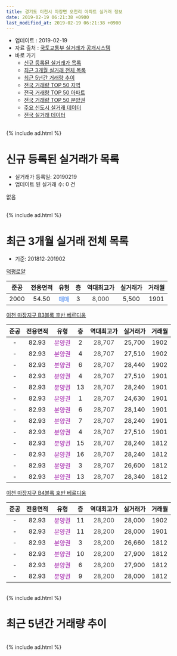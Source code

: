 ```yaml
---
title: 경기도 이천시 마장면 오천리 아파트 실거래 정보
date: 2019-02-19 06:21:38 +0900
last_modified_at: 2019-02-19 06:21:38 +0900
---
```


* 업데이트 : 2019-02-19
* 자료 출처 : [국토교통부 실거래가 공개시스템](http://rt.molit.go.kr)
* 바로 가기
    * [신규 등록된 실거래가 목록](#신규-등록된-실거래가-목록)
    * [최근 3개월 실거래 전체 목록](#최근-3개월-실거래-전체-목록)
    * [최근 5년간 거래량 추이](#최근-5년간-거래량-추이)
    * [전국 거래량 TOP 50 지역](https://inasie.github.io/apt-trade-info/최근-3개월-전국에서-가장-거래가-많이-발생한-지역)
    * [전국 거래량 TOP 50 아파트](https://inasie.github.io/apt-trade-info/최근-3개월-전국에서-가장-거래가-많이-발생한-아파트)
    * [전국 거래량 TOP 50 분양권](https://inasie.github.io/apt-trade-info/최근-3개월-전국에서-가장-거래가-많이-발생한-분양권)
    * [주요 신도시 실거래 데이터](https://inasie.github.io/apt-trade-info/주요-신도시)
    * [전국 실거래 데이터](https://inasie.github.io/apt-trade-info/전국)
<br>
{% include ad.html %}
<br>

# 신규 등록된 실거래가 목록
* 실거래가 등록일: 20190219
* 업데이트 된 실거래 수: 0 건

없음

<br>
{% include ad.html %}
<br>

# 최근 3개월 실거래 전체 목록
* 기준: 201812-201902


[덕평로얄](https://search.naver.com/search.naver?query=%EA%B2%BD%EA%B8%B0%EB%8F%84+%EC%9D%B4%EC%B2%9C%EC%8B%9C+%EB%A7%88%EC%9E%A5%EB%A9%B4+%EC%98%A4%EC%B2%9C%EB%A6%AC+%EB%8D%95%ED%8F%89%EB%A1%9C%EC%96%84)

|준공|전용면적|유형|층|역대최고가|실거래가|거래월|
|:---:|:---:|:---:|:---:|:---:|:---:|:---:|
|2000|54.50|<span style="color:#4285f3">매매</span>|3|<span style="color:#444444">8,000</span>|5,500|1901|

[이천 마장지구 B3블록 호반 베르디움](https://search.naver.com/search.naver?query=%EA%B2%BD%EA%B8%B0%EB%8F%84+%EC%9D%B4%EC%B2%9C%EC%8B%9C+%EB%A7%88%EC%9E%A5%EB%A9%B4+%EC%98%A4%EC%B2%9C%EB%A6%AC+%EC%9D%B4%EC%B2%9C+%EB%A7%88%EC%9E%A5%EC%A7%80%EA%B5%AC+B3%EB%B8%94%EB%A1%9D+%ED%98%B8%EB%B0%98+%EB%B2%A0%EB%A5%B4%EB%94%94%EC%9B%80)

|준공|전용면적|유형|층|역대최고가|실거래가|거래월|
|:---:|:---:|:---:|:---:|:---:|:---:|:---:|
|-|82.93|<span style="color:#9C11A5">분양권</span>|2|<span style="color:#444444">28,707</span>|25,700|1902|
|-|82.93|<span style="color:#9C11A5">분양권</span>|4|<span style="color:#444444">28,707</span>|27,510|1902|
|-|82.93|<span style="color:#9C11A5">분양권</span>|6|<span style="color:#444444">28,707</span>|28,440|1902|
|-|82.93|<span style="color:#9C11A5">분양권</span>|4|<span style="color:#444444">28,707</span>|27,510|1901|
|-|82.93|<span style="color:#9C11A5">분양권</span>|13|<span style="color:#444444">28,707</span>|28,240|1901|
|-|82.93|<span style="color:#9C11A5">분양권</span>|1|<span style="color:#444444">28,707</span>|24,630|1901|
|-|82.93|<span style="color:#9C11A5">분양권</span>|6|<span style="color:#444444">28,707</span>|28,140|1901|
|-|82.93|<span style="color:#9C11A5">분양권</span>|7|<span style="color:#444444">28,707</span>|28,240|1901|
|-|82.93|<span style="color:#9C11A5">분양권</span>|4|<span style="color:#444444">28,707</span>|27,510|1901|
|-|82.93|<span style="color:#9C11A5">분양권</span>|15|<span style="color:#444444">28,707</span>|28,240|1812|
|-|82.93|<span style="color:#9C11A5">분양권</span>|16|<span style="color:#444444">28,707</span>|28,240|1812|
|-|82.93|<span style="color:#9C11A5">분양권</span>|3|<span style="color:#444444">28,707</span>|26,600|1812|
|-|82.93|<span style="color:#9C11A5">분양권</span>|13|<span style="color:#444444">28,707</span>|28,340|1812|

[이천 마장지구 B4블록 호반 베르디움](https://search.naver.com/search.naver?query=%EA%B2%BD%EA%B8%B0%EB%8F%84+%EC%9D%B4%EC%B2%9C%EC%8B%9C+%EB%A7%88%EC%9E%A5%EB%A9%B4+%EC%98%A4%EC%B2%9C%EB%A6%AC+%EC%9D%B4%EC%B2%9C+%EB%A7%88%EC%9E%A5%EC%A7%80%EA%B5%AC+B4%EB%B8%94%EB%A1%9D+%ED%98%B8%EB%B0%98+%EB%B2%A0%EB%A5%B4%EB%94%94%EC%9B%80)

|준공|전용면적|유형|층|역대최고가|실거래가|거래월|
|:---:|:---:|:---:|:---:|:---:|:---:|:---:|
|-|82.93|<span style="color:#9C11A5">분양권</span>|11|<span style="color:#444444">28,200</span>|28,000|1902|
|-|82.93|<span style="color:#9C11A5">분양권</span>|11|<span style="color:#444444">28,200</span>|28,000|1901|
|-|82.93|<span style="color:#9C11A5">분양권</span>|3|<span style="color:#444444">28,200</span>|26,660|1812|
|-|82.93|<span style="color:#9C11A5">분양권</span>|10|<span style="color:#444444">28,200</span>|27,900|1812|
|-|82.93|<span style="color:#9C11A5">분양권</span>|6|<span style="color:#444444">28,200</span>|27,900|1812|
|-|82.93|<span style="color:#9C11A5">분양권</span>|9|<span style="color:#444444">28,200</span>|28,000|1812|


<br>
{% include ad.html %}
<br>

# 최근 5년간 거래량 추이


<div style="width:100%;">
    <canvas id="deal_progress" height="200"></canvas>
</div>

<script>
new Chart(document.getElementById("deal_progress"), {
    type: 'line',
    data: {
        labels: ['201402','201403','201404','201405','201406','201407','201408','201409','201410','201411','201412','201501','201502','201503','201504','201505','201506','201507','201508','201509','201510','201511','201512','201601','201602','201603','201604','201605','201606','201607','201608','201609','201610','201611','201612','201701','201702','201703','201704','201705','201706','201707','201708','201709','201710','201711','201712','201801','201802','201803','201804','201805','201806','201807','201808','201809','201810','201811','201812','201901','201902'],
        datasets: [{
            label: '매매',
            pointRadius: 1,
            data: [0, 2, 0, 0, 0, 0, 0, 0, 1, 0, 0, 1, 0, 1, 1, 0, 0, 2, 0, 1, 0, 1, 0, 0, 1, 2, 1, 2, 2, 1, 0, 1, 1, 2, 0, 1, 0, 1, 0, 0, 0, 1, 0, 0, 1, 0, 1, 2, 0, 0, 0, 1, 2, 1, 0, 7, 8, 14, 8, 8, 4],
            borderColor: "rgba(255, 201, 14, 1)",
            backgroundColor: "rgba(255, 201, 14, 0.5)",
            fill: false,
            lineTension: 0
        },{
            label: '전월세',
            pointRadius: 1,
            data: [0, 0, 0, 0, 0, 0, 0, 0, 0, 0, 0, 0, 2, 0, 1, 0, 1, 0, 0, 0, 1, 0, 0, 0, 0, 0, 1, 0, 0, 0, 0, 0, 0, 0, 0, 1, 0, 0, 0, 0, 0, 1, 0, 1, 0, 2, 0, 0, 0, 1, 0, 0, 0, 1, 0, 1, 0, 0, 0, 0, 0],
            borderColor: "rgba(0, 141, 185, 1)",
            backgroundColor: "rgba(0, 141, 185, 0.5)",
            fill: false,
            lineTension: 0
        }
        ]
    },
    options: {
        responsive: true,
        title: {
            display: false
        },
        tooltips: {
            mode: 'index',
            intersect: false
        },
        hover: {
            mode: 'nearest',
            intersect: true
        },
        scales: {
            xAxes: [{
                display: true,
                scaleLabel: {
                    display: true,
                    labelString: '년/월'
                }
            }],
            yAxes: [{
                display: true,
                ticks: {
                    suggestedMin: 0,
                },
                scaleLabel: {
                    display: true,
                    labelString: '실거래 수'
                }
            }]
        }
    }
});

</script>


<br>
{% include ad.html %}
<br>

